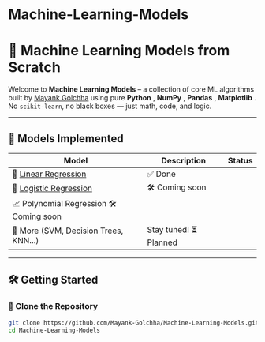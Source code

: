 # Machine-Learning-Models
# 🤖 Machine Learning Models from Scratch

Welcome to **Machine Learning Models** – a collection of core ML algorithms built by [Mayank Golchha](https://github.com/Mayank-Golchha) using pure **Python** , **NumPy** , **Pandas** , **Matplotlib** .  
No `scikit-learn`, no black boxes — just math, code, and logic.

---

## 📂 Models Implemented

| Model | Description | Status |
|-------|-------------|--------|
| 🧮 [Linear Regression](./linear_regression)  | ✅ Done |
| 🔁 [Logistic Regression](./logistic_regression) | 🛠️ Coming soon |
| 📈 Polynomial Regression  🛠️ Coming soon |
| 🧠 More (SVM, Decision Trees, KNN...) | Stay tuned!  ⏳ Planned |

---

## 🛠️ Getting Started

### 🔹 Clone the Repository

```bash
git clone https://github.com/Mayank-Golchha/Machine-Learning-Models.git
cd Machine-Learning-Models

